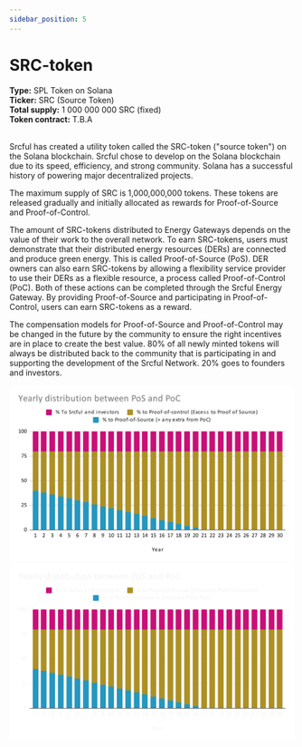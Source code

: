 ```yaml
---
sidebar_position: 5
---
```


# SRC-token

<div class="alert alert--primary" role="alert">
<b>Type:</b> SPL Token on Solana<br />
<b>Ticker:</b> SRC (Source Token)<br />
<b>Total supply:</b> 1 000 000 000 SRC (fixed)<br />
<b>Token contract:</b> T.B.A<br />
</div><br />

Srcful has created a utility token called the SRC-token ("source token") on the Solana blockchain. Srcful chose to develop on the Solana blockchain due to its speed, efficiency, and strong community. Solana has a successful history of powering major decentralized projects.

The maximum supply of SRC is 1,000,000,000 tokens. These tokens are released gradually and initially allocated as rewards for Proof-of-Source and Proof-of-Control. 

The amount of SRC-tokens distributed to Energy Gateways depends on the value of their work to the overall network. To earn SRC-tokens, users must demonstrate that their distributed energy resources (DERs) are connected and produce green energy. This is called Proof-of-Source (PoS). DER owners can also earn SRC-tokens by allowing a flexibility service provider to use their DERs as a flexible resource, a process called Proof-of-Control (PoC). Both of these actions can be completed through the Srcful Energy Gateway. By providing Proof-of-Source and participating in Proof-of-Control, users can earn SRC-tokens as a reward.

The compensation models for Proof-of-Source and Proof-of-Control may be changed in the future by the community to ensure the right incentives are in place to create the best value. 80% of all newly minted tokens will always be distributed back to the community that is participating in and supporting the development of the Srcful Network. 20% goes to founders and investors.

![Distribution of SrcToken](../tokenomics/img/pos-poc-distribution.svg#gh-light-mode-only)![Distribution of SrcToken](../tokenomics/img/pos-poc-distribution-dark.svg#gh-dark-mode-only)